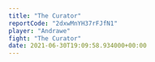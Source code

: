 ```yaml
---
title: "The Curator"
reportCode: "2dxwMnYH37rFJfN1"
player: "Andrawe"
fight: "The Curator"
date: 2021-06-30T19:09:58.934000+00:00
---
```


